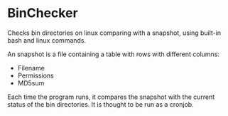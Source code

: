 # BinChecker

Checks bin directories on linux comparing with a snapshot, using built-in bash and linux commands. 

An snapshot is a file containing a table with rows with different columns:

- Filename
- Permissions
- MD5sum

Each time the program runs, it compares the snapshot with the current status of the bin directories. It is thought to be run as a cronjob.
